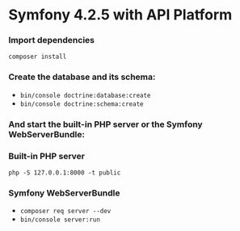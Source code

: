 # Symfony 4.2.5 with API Platform

### Import dependencies
`composer install`

### Create the database and its schema:

- `bin/console doctrine:database:create`
- `bin/console doctrine:schema:create`

### And start the built-in PHP server or the Symfony WebServerBundle:

### Built-in PHP server
`php -S 127.0.0.1:8000 -t public`

### Symfony WebServerBundle
- `composer req server --dev`
- `bin/console server:run`